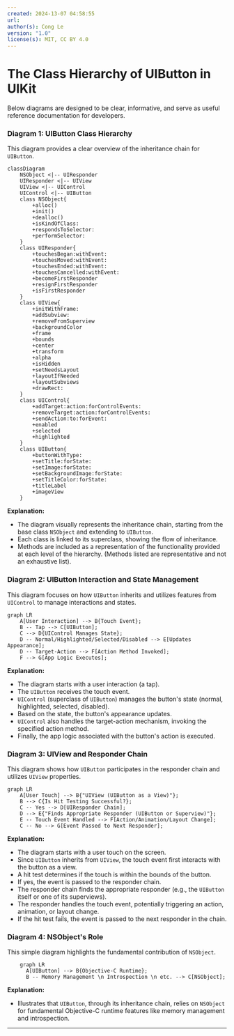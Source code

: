 ```yaml
---
created: 2024-13-07 04:58:55
url:
author(s): Cong Le
version: "1.0"
license(s): MIT, CC BY 4.0
---
```




# The Class Hierarchy of UIButton in UIKit

Below diagrams are designed to be clear, informative, and serve as useful reference documentation for developers.

### Diagram 1: UIButton Class Hierarchy

This diagram provides a clear overview of the inheritance chain for `UIButton`.

```mermaid
classDiagram
    NSObject <|-- UIResponder
    UIResponder <|-- UIView
    UIView <|-- UIControl
    UIControl <|-- UIButton
    class NSObject{
        +alloc()
        +init()
        +dealloc()
        +isKindOfClass:
        +respondsToSelector:
        +performSelector:
    }
    class UIResponder{
        +touchesBegan:withEvent:
        +touchesMoved:withEvent:
        +touchesEnded:withEvent:
        +touchesCancelled:withEvent:
        +becomeFirstResponder
        +resignFirstResponder
        +isFirstResponder
    }
    class UIView{
        +initWithFrame:
        +addSubview:
        +removeFromSuperview
        +backgroundColor
        +frame
        +bounds
        +center
        +transform
        +alpha
        +isHidden
        +setNeedsLayout
        +layoutIfNeeded
        +layoutSubviews
        +drawRect:
    }
    class UIControl{
        +addTarget:action:forControlEvents:
        +removeTarget:action:forControlEvents:
        +sendAction:to:forEvent:
        +enabled
        +selected
        +highlighted
    }
    class UIButton{
        +buttonWithType:
        +setTitle:forState:
        +setImage:forState:
        +setBackgroundImage:forState:
        +setTitleColor:forState:
        +titleLabel
        +imageView
    }
```

**Explanation:**

*   The diagram visually represents the inheritance chain, starting from the base class `NSObject` and extending to `UIButton`.
*   Each class is linked to its superclass, showing the flow of inheritance.
*   Methods are included as a representation of the functionality provided at each level of the hierarchy. (Methods listed are representative and not an exhaustive list).

### Diagram 2: UIButton Interaction and State Management

This diagram focuses on how `UIButton` inherits and utilizes features from `UIControl` to manage interactions and states.

```mermaid
graph LR
    A[User Interaction] --> B{Touch Event};
    B -- Tap --> C[UIButton];
    C --> D{UIControl Manages State};
    D -- Normal/Highlighted/Selected/Disabled --> E[Updates Appearance];
    D -- Target-Action --> F[Action Method Invoked];
    F --> G[App Logic Executes];
```

**Explanation:**

*   The diagram starts with a user interaction (a tap).
*   The `UIButton` receives the touch event.
*   `UIControl` (superclass of `UIButton`) manages the button's state (normal, highlighted, selected, disabled).
*   Based on the state, the button's appearance updates.
*   `UIControl` also handles the target-action mechanism, invoking the specified action method.
*   Finally, the app logic associated with the button's action is executed.

### Diagram 3: UIView and Responder Chain

This diagram shows how `UIButton` participates in the responder chain and utilizes `UIView` properties.

```mermaid
graph LR
    A[User Touch] --> B{"UIView (UIButton as a View)"};
    B --> C{Is Hit Testing Successful?};
    C -- Yes --> D[UIResponder Chain];
    D --> E{"Finds Appropriate Responder (UIButton or Superview)"};
    E -- Touch Event Handled --> F[Action/Animation/Layout Change];
    C -- No --> G[Event Passed to Next Responder];
```

**Explanation:**

*   The diagram starts with a user touch on the screen.
*   Since `UIButton` inherits from `UIView`, the touch event first interacts with the button as a view.
*   A hit test determines if the touch is within the bounds of the button.
*   If yes, the event is passed to the responder chain.
*   The responder chain finds the appropriate responder (e.g., the `UIButton` itself or one of its superviews).
*   The responder handles the touch event, potentially triggering an action, animation, or layout change.
*   If the hit test fails, the event is passed to the next responder in the chain.

### Diagram 4:  NSObject's Role

This simple diagram highlights the fundamental contribution of `NSObject`.

```mermaid
    graph LR
      A[UIButton] --> B{Objective-C Runtime};
      B -- Memory Management \n Introspection \n etc. --> C[NSObject];
```

**Explanation:**

*   Illustrates that `UIButton`, through its inheritance chain, relies on `NSObject` for fundamental Objective-C runtime features like memory management and introspection.

---
